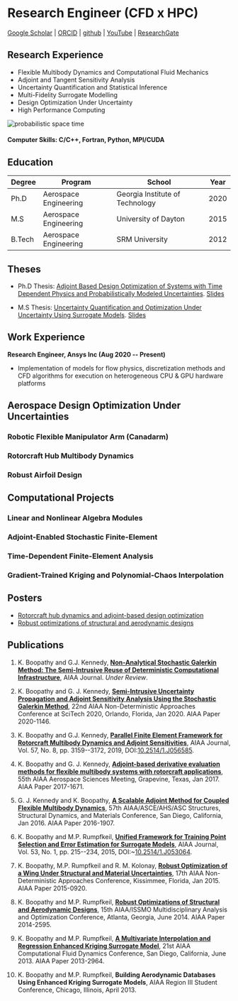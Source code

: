 # Research Engineer (CFD x HPC)

[Google Scholar](https://scholar.google.com/citations?hl=en&user=YLg4R3sAAAAJ) | [ORCID](https://orcid.org/0000-0002-2543-0942) | [github](https://github.com/komahanb) | [YouTube](https://www.youtube.com/@komahanboopathy) | [ResearchGate](https://www.researchgate.net/profile/Komahan-Boopathy)

## Research Experience

- Flexible Multibody Dynamics and Computational Fluid Mechanics
- Adjoint and Tangent Sensitivity Analysis
- Uncertainty Quantification and Statistical Inference
- Multi-Fidelity Surrogate Modelling
- Design Optimization Under Uncertainty
- High Performance Computing

![probabilistic space time]()

#### Computer Skills: C/C++, Fortran, Python, MPI/CUDA

## Education

| Degree | Program | School | Year |
|---|---|---|---|
| Ph.D | Aerospace Engineering | Georgia Institute of Technology | 2020 |
| M.S  | Aerospace Engineering | University of Dayton | 2015 |
| B.Tech | Aerospace Engineering | SRM University | 2012 |

## Theses

- Ph.D Thesis: [Adjoint Based Design Optimization of Systems with Time Dependent Physics and Probabilistically Modeled Uncertainties](). [Slides]()

- M.S Thesis: [Uncertainty Quantification and Optimization Under Uncertainty Using Surrogate Models](). [Slides]()

## Work Experience
**Research Engineer, Ansys Inc (Aug 2020 -- Present)**
- Implementation of models for flow physics, discretization methods and CFD algorithms for execution on heterogeneous CPU & GPU hardware platforms

## Aerospace Design Optimization Under Uncertainties
### Robotic Flexible Manipulator Arm (Canadarm)

### Rotorcraft Hub Multibody Dynamics

### Robust Airfoil Design

## Computational Projects

### Linear and Nonlinear Algebra Modules
### Adjoint-Enabled Stochastic Finite-Element 
### Time-Dependent Finite-Element Analysis 
### Gradient-Trained Kriging and Polynomial-Chaos Interpolation 

## Posters

- [Rotorcraft hub dynamics and adjoint-based design optimization](assets/posters/2018-rotorcraft-hub-dynamics.pdf)
- [Robust optimizations of structural and aerodynamic designs](assets/posters/2014-surrogate-ouu-framework.pdf)

## Publications

1. K. Boopathy and G.J. Kennedy, [**Non-Analytical Stochastic Galerkin Method: The Semi-Intrusive Reuse of Deterministic Computational Infrastructure**](), AIAA Journal. *Under Review*.

2. K. Boopathy and G. J. Kennedy, [**Semi-Intrusive Uncertainty Propagation and Adjoint Sensitivity Analysis Using the Stochastic Galerkin Method**](https://arc.aiaa.org/doi/10.2514/6.2020-1146), 22nd AIAA Non-Deterministic Approaches Conference at SciTech 2020, Orlando, Florida, Jan 2020. AIAA Paper 2020-1146.

3. K. Boopathy and G.J. Kennedy, [**Parallel Finite Element Framework for Rotorcraft Multibody Dynamics and Adjoint Sensitivities**](https://arc.aiaa.org/doi/abs/10.2514/1.J056585), AIAA Journal, Vol. 57, No. 8, pp. 3159--3172, 2019, DOI:[10.2514/1.J056585](https://doi.org/10.2514/1.J056585).

4. K. Boopathy and G. J. Kennedy, [**Adjoint-based derivative evaluation methods for flexible multibody systems with rotorcraft applications**](https://arc.aiaa.org/doi/10.2514/6.2016-1671), 55th AIAA Aerospace Sciences Meeting, Grapevine, Texas, Jan 2017. AIAA Paper 2017-1671.
  
5. G. J. Kennedy and K. Boopathy, [**A Scalable Adjoint Method for Coupled Flexible Multibody Dynamics**](https://dx.doi.org/10.2514/6.2016-1907), 57th AIAA/ASCE/AHS/ASC Structures, Structural Dynamics, and Materials Conference, San Diego, California, Jan 2016. AIAA Paper 2016-1907.

6. K. Boopathy and M.P. Rumpfkeil, [**Unified Framework for Training Point Selection and Error Estimation for Surrogate Models**](https://arc.aiaa.org/doi/abs/10.2514/1.J053064), AIAA Journal, Vol. 53, No. 1, pp. 215--234, 2015, DOI:~[10.2514/1.J053064](https://doi.org/10.2514/1.J053064).

7. K. Boopathy, M.P. Rumpfkeil and R. M. Kolonay, [**Robust Optimization of a Wing Under Structural and Material Uncertainties**](https://arc.aiaa.org/doi/abs/10.2514/6.2015-0920), 17th AIAA Non-Deterministic Approaches Conference, Kissimmee, Florida, Jan 2015. AIAA Paper 2015-0920.
  
8. K. Boopathy and M.P. Rumpfkeil, [**Robust Optimizations of Structural and Aerodynamic Designs**](https://arc.aiaa.org/doi/abs/10.2514/6.2014-2595), 15th AIAA/ISSMO Multidisciplinary Analysis and Optimization Conference, Atlanta, Georgia, June 2014. AIAA Paper 2014-2595.

9. K. Boopathy and M.P. Rumpfkeil, [**A Multivariate Interpolation and Regression Enhanced Kriging Surrogate Model**](https://arc.aiaa.org/doi/abs/10.2514/6.2013-2964), 21st AIAA Computational Fluid Dynamics Conference, San Diego, California, June 2013. AIAA Paper 2013-2964.

10. K. Boopathy and M.P. Rumpfkeil, **Building Aerodynamic Databases Using Enhanced Kriging Surrogate Models**, AIAA Region III Student Conference, Chicago, Illinois, April 2013.
